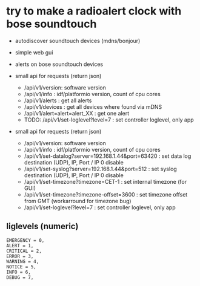 # try to make a radioalert clock with bose soundtouch

- autodiscover soundtouch devices (mdns/bonjour)
- simple web gui
- alerts on bose soundtouch devices

- small api for requests (return json)
  - /api/v1/version: software version
  - /api/v1/info : idf/platformio version, count of cpu cores
  - /api/v1/alerts : get all alerts
  - /api/v1/devices : get all devices where found via mDNS
  - /api/v1/alert=alert=alert_XX : get one alert
  - TODO: /api/v1/set-loglevel?level=7 : set controller loglevel, only app



- small api for requests (return json)
  - /api/v1/version: software version
  - /api/v1/info : idf/platformio version, count of cpu cores
  - /api/v1/set-datalog?server=192.168.1.44&port=63420 : set data log destination (UDP), IP, Port / IP 0 disable
  - /api/v1/set-syslog?server=192.168.1.44&port=512 : set syslog destination (UDP), IP, Port  / IP 0 disable
  - /api/v1/set-timezone?timezone=CET-1 : set internal timezone (for GUI)
  - /api/v1/set-timezone?timezone-offset=3600 : set timezone offset from GMT (workarround for timezone bug)
  - /api/v1/set-loglevel?level=7 : set controller loglevel, only app



## liglevels (numeric)
    EMERGENCY = 0,
    ALERT = 1,
    CRITICAL = 2,
    ERROR = 3,
    WARNING = 4,
    NOTICE = 5,
    INFO = 6,
    DEBUG = 7,








  
